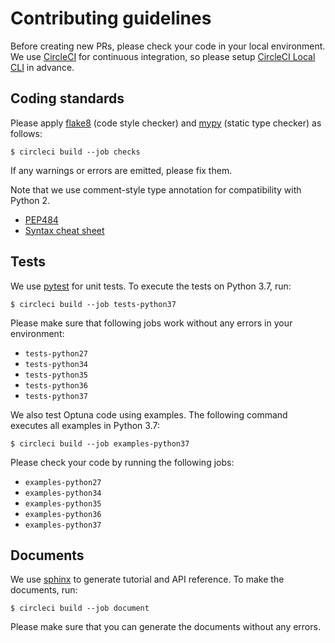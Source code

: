 # Contributing guidelines

Before creating new PRs, please check your code in your local environment.
We use [CircleCI](https://circleci.com/) for continuous integration, so please setup
[CircleCI Local CLI](https://circleci.com/docs/2.0/local-cli/) in advance.  


## Coding standards

Please apply [flake8](http://flake8.pycqa.org) (code style checker) and
[mypy](http://mypy-lang.org/) (static type checker) as follows:

```
$ circleci build --job checks
```

If any warnings or errors are emitted, please fix them.

Note that we use comment-style type annotation for compatibility with Python 2.

* [PEP484](https://www.python.org/dev/peps/pep-0484/)
* [Syntax cheat sheet](http://mypy.readthedocs.io/en/latest/cheat_sheet.html)


## Tests

We use [pytest](https://docs.pytest.org/) for unit tests. To execute the tests on Python 3.7, run:

```
$ circleci build --job tests-python37
```

Please make sure that following jobs work without any errors in your environment:

- `tests-python27`
- `tests-python34`
- `tests-python35`
- `tests-python36`
- `tests-python37`

We also test Optuna code using examples. The following command executes all examples in
Python 3.7:

```
$ circleci build --job examples-python37
```

Please check your code by running the following jobs:

- `examples-python27`
- `examples-python34`
- `examples-python35`
- `examples-python36`
- `examples-python37`


## Documents

We use [sphinx](http://www.sphinx-doc.org) to generate tutorial and API reference. To make the
documents, run:

```
$ circleci build --job document
```

Please make sure that you can generate the documents without any errors.